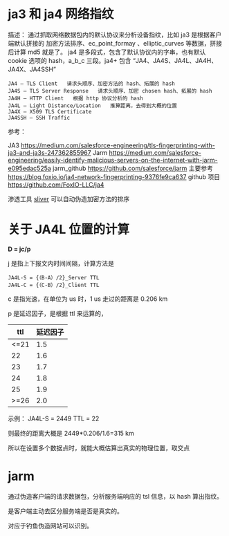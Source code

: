 


# ja3 和 ja4 网络指纹

描述：
通过抓取网络数据包内的默认协议来分析设备指纹，比如 ja3 是根据客户端默认拼接的 加密方法排序、ec_point_formay 、elliptic_curves 等数据，拼接后计算 md5 就是了。
ja4 是多段式，包含了默认协议内的字串，也有默认 cookie 选项的 hash，a_b_c 三段。ja4+ 包含 “JA4、JA4S、JA4L、JA4H、JA4X、JA4SSH” 

```
JA4 — TLS Client   请求头顺序、加密方法的 hash、拓展的 hash
JA4S — TLS Server Response   请求头顺序、加密 chosen hash、拓展的 hash 
JA4H — HTTP Client   根据 http 协议分析的 hash
JA4L — Light Distance/Location   推算距离，去得到大概的位置
JA4X — X509 TLS Certificate 
JA4SSH — SSH Traffic
```


参考：

JA3 https://medium.com/salesforce-engineering/tls-fingerprinting-with-ja3-and-ja3s-247362855967
Jarm https://medium.com/salesforce-engineering/easily-identify-malicious-servers-on-the-internet-with-jarm-e095edac525a
jarm_github https://github.com/salesforce/jarm
主要参考 https://blog.foxio.io/ja4-network-fingerprinting-9376fe9ca637
github 项目 https://github.com/FoxIO-LLC/ja4

渗透工具 [sliver](https://github.com/BishopFox/sliver) 可以自动伪造加密方法的排序


# 关于 JA4L 位置的计算

**D = jc/p**

j 是指上下报文内时间间隔，计算方法是

```
JA4L-S = {（B-A）/2}_Server TTL
JA4L-C = {（C-B）/2}_Client TTL
```
c 是指光速，在单位为 us 时，1 us 走过的距离是 0.206 km 

p 是延迟因子，是根据 ttl 来运算的，

ttl | 延迟因子
---|---
<=21 | 1.5
22 | 1.6
23 | 1.7
24 | 1.8
25 | 1.9
>=26 | 2.0

示例：
JA4L-S = 2449
TTL = 22

则最终的距离大概是 2449*0.206/1.6=315 km

所以在设置多个数据点时，就能大概估算出真实的物理位置，取交点

# jarm

通过伪造客户端的请求数据包，分析服务端响应的 tsl 信息，以 hash 算出指纹。

是客户端主动去区分服务端是否是真实的。

对应于钓鱼伪造网站可以识别。




